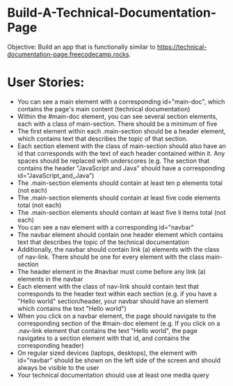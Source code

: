 # Build-A-Technical-Documentation-Page

  Objective: Build an app that is functionally similar to https://technical-documentation-page.freecodecamp.rocks.

  # User Stories:

-  You can see a main element with a corresponding id="main-doc", which contains the page's main content (technical documentation)
-  Within the #main-doc element, you can see several section elements, each with a class of main-section. There should be a minimum of five
-  The first element within each .main-section should be a header element, which contains text that describes the topic of that section.
-  Each section element with the class of main-section should also have an id that corresponds with the text of each header contained within it. Any spaces should be 
   replaced with underscores (e.g. The section that contains the header "JavaScript and Java" should have a corresponding id="JavaScript_and_Java")
-  The .main-section elements should contain at least ten p elements total (not each)
-  The .main-section elements should contain at least five code elements total (not each)
-  The .main-section elements should contain at least five li items total (not each)
-  You can see a nav element with a corresponding id="navbar"
-  The navbar element should contain one header element which contains text that describes the topic of the technical documentation
-  Additionally, the navbar should contain link (a) elements with the class of nav-link. There should be one for every element with the class main-section
-  The header element in the #navbar must come before any link (a) elements in the navbar
-  Each element with the class of nav-link should contain text that corresponds to the header text within each section (e.g. if you have a "Hello world" 
   section/header, your navbar should have an element which contains the text "Hello world")
-  When you click on a navbar element, the page should navigate to the corresponding section of the #main-doc element (e.g. If you click on a .nav-link element that 
   contains the text "Hello world", the page navigates to a section element with that id, and contains the corresponding header)
-  On regular sized devices (laptops, desktops), the element with id="navbar" should be shown on the left side of the screen and should always be visible to the user
-  Your technical documentation should use at least one media query
